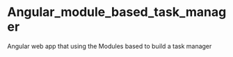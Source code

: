 # Angular_module_based_task_manager
Angular web app that using the Modules based to build a task manager 
